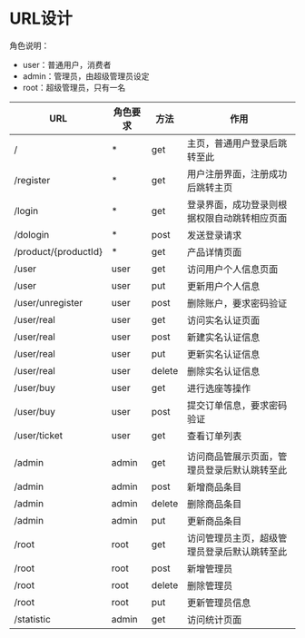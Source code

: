 # URL设计

角色说明：

- user：普通用户，消费者
- admin：管理员，由超级管理员设定
- root：超级管理员，只有一名

| URL                  | 角色要求 | 方法   | 作用                                         |
| -------------------- | -------- | ------ | -------------------------------------------- |
| /                    | *        | get    | 主页，普通用户登录后跳转至此                 |
| /register            | *        | get    | 用户注册界面，注册成功后跳转主页             |
| /login               | *        | get    | 登录界面，成功登录则根据权限自动跳转相应页面 |
| /dologin             | *        | post   | 发送登录请求                                 |
| /product/{productId} | *        | get    | 产品详情页面                                 |
| /user                | user     | get    | 访问用户个人信息页面                         |
| /user                | user     | put    | 更新用户个人信息                             |
| /user/unregister     | user     | post   | 删除账户，要求密码验证                       |
| /user/real           | user     | get    | 访问实名认证页面                             |
| /user/real           | user     | post   | 新建实名认证信息                             |
| /user/real           | user     | put    | 更新实名认证信息                             |
| /user/real           | user     | delete | 删除实名认证信息                             |
| /user/buy            | user     | get    | 进行选座等操作                               |
| /user/buy            | user     | post   | 提交订单信息，要求密码验证                   |
| /user/ticket         | user     | get    | 查看订单列表                                 |
|                      |          |        |                                              |
| /admin               | admin    | get    | 访问商品管展示页面，管理员登录后默认跳转至此 |
| /admin               | admin    | post   | 新增商品条目                                 |
| /admin               | admin    | delete | 删除商品条目                                 |
| /admin               | admin    | put    | 更新商品条目                                 |
| /root                | root     | get    | 访问管理员主页，超级管理员登录后默认跳转至此 |
| /root                | root     | post   | 新增管理员                                   |
| /root                | root     | delete | 删除管理员                                   |
| /root                | root     | put    | 更新管理员信息                               |
| /statistic           | admin    | get    | 访问统计页面                                 |

